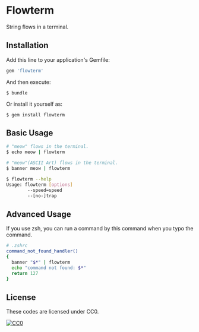 # Flowterm

String flows in a terminal.

## Installation

Add this line to your application's Gemfile:

```ruby
gem 'flowterm'
```

And then execute:

    $ bundle

Or install it yourself as:

    $ gem install flowterm

## Basic Usage

```bash
# "meow" flows in the terminal.
$ echo meow | flowterm

# "meow"(ASCII Art) flows in the terminal.
$ banner meow | flowterm

$ flowterm --help
Usage: flowterm [options]
        --speed=speed
        --[no-]trap
```

## Advanced Usage

If you use zsh, you can run a command by this command when you typo the command.

```zsh
# .zshrc
command_not_found_handler()
{
  banner "$*" | flowterm
  echo "command not found: $*"
  return 127
}
```

License
-------

These codes are licensed under CC0.

[![CC0](http://i.creativecommons.org/p/zero/1.0/88x31.png "CC0")](http://creativecommons.org/publicdomain/zero/1.0/deed.en)
